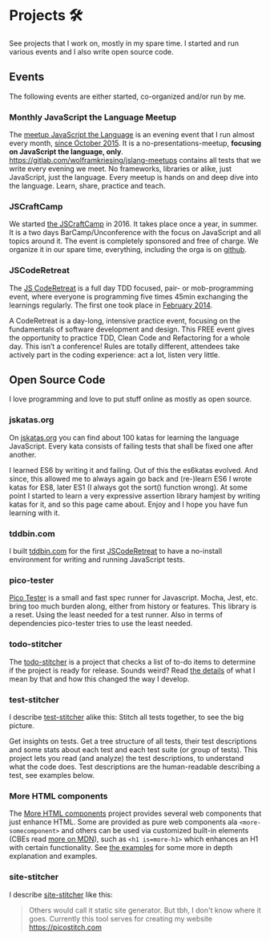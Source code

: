 # Projects 🛠
See projects that I work on, mostly in my spare time.
I started and run various events and I also write open source code.

## Events
The following events are either started, co-organized and/or run by me.

### Monthly JavaScript the Language Meetup
The [meetup JavaScript the Language](https://www.meetup.com/JavaScript-The-Language)
is an evening event that I run almost every month, 
[since October 2015](https://www.meetup.com/JavaScript-The-Language/events/mrkzklytpbgc/).
It is a no-presentations-meetup, **focusing on JavaScript the language, only**. 
https://gitlab.com/wolframkriesing/jslang-meetups contains all tests that we 
write every evening we meet. No frameworks, libraries or alike, just JavaScript, just the language.
Every meetup is hands on and deep dive into the language. Learn, share, practice and teach.

### JSCraftCamp
We started [the JSCraftCamp](http://jscraftcamp.org/) in 2016. It takes place once a year, in summer.
It is a two days BarCamp/Unconference with the focus on
JavaScript and all topics around it. The event is completely sponsored and free of charge.
We organize it in our spare time, everything, including the orga is on [github](https://github.com/jscraftcamp/website).  

### JSCodeRetreat
The [JS CodeRetreat](http://jscoderetreat.com) is a full day TDD focused, pair- or mob-programming
event, where everyone is programming five times 45min exchanging the learnings regularly.
The first one took place in [February 2014](http://jscoderetreat.com/1/).
 
A CodeRetreat is a day-long, intensive practice event, focusing on the fundamentals of 
software development and design. This FREE event gives the opportunity to practice TDD, 
Clean Code and Refactoring for a whole day. This isn’t a conference! Rules are totally different, 
attendees take actively part in the coding experience: act a lot, listen very little.



## Open Source Code
I love programming and love to put stuff online as mostly as open source.

### jskatas.org
On [jskatas.org](https://jskatas.org/) you can find about 100 katas for learning the language JavaScript.
Every kata consists of failing tests that shall be fixed one after another.

I learned ES6 by writing it and failing. Out of this the es6katas evolved. And since, 
this allowed me to always again go back and (re-)learn ES6 I wrote katas for ES8, later ES1 
(I always got the sort() function wrong). At some point I started to learn a very expressive assertion 
library hamjest by writing katas for it, and so this page came about.
Enjoy and I hope you have fun learning with it. 

### tddbin.com
I built [tddbin.com](https://tddbin.com/) for the first [JSCodeRetreat](#jscoderetreat)
to have a no-install environment for writing and running JavaScript tests.

### pico-tester
[Pico Tester](https://github.com/wolframkriesing/pico-tester) 
is a small and fast spec runner for Javascript. Mocha, Jest, etc. bring too much 
burden along, either from history or features. This library is a reset. Using the least needed 
for a test runner. Also in terms of dependencies pico-tester tries to use the least needed.


### todo-stitcher
The [todo-stitcher](https://github.com/wolframkriesing/todo-stitcher) is a project that
checks a list of to-do items to determine if the project is ready for release. Sounds weird? 
Read [the details](https://github.com/wolframkriesing/todo-stitcher#releasing) 
of what I mean by that and how this changed the way I develop.

### test-stitcher
I describe [test-stitcher](https://github.com/wolframkriesing/test-stitcher) 
alike this: Stitch all tests together, to see the big picture.

Get insights on tests. Get a tree structure of all tests, their test descriptions and 
some stats about each test and each test suite (or group of tests).
This project lets you read (and analyze) the test descriptions, to understand what the code does.
Test descriptions are the human-readable describing a test, see examples below.

### More HTML components
The [More HTML components](https://github.com/more-html/components) project 
provides several web components that just enhance HTML. Some are provided as pure 
web components ala `<more-somecomponent>` and others can be used via customized built-in elements 
(CBEs read [more on MDN](https://developer.mozilla.org/en-US/docs/Web/Web_Components/Using_custom_elements)), 
such as `<h1 is=more-h1>` which enhances an H1 with certain functionality. 
See [the examples](https://more-html.github.io/components/examples/) 
for some more in depth explanation and examples.

### site-stitcher
I describe [site-stitcher](https://github.com/wolframkriesing/site-stitcher) like this:
> Others would call it static site generator. But tbh, I don't know where it goes. 
> Currently this tool serves for creating my website https://picostitch.com
